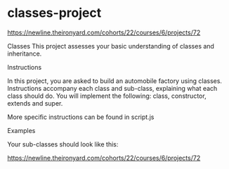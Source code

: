 # classes-project

https://newline.theironyard.com/cohorts/22/courses/6/projects/72

Classes
This project assesses your basic understanding of classes and inheritance.

Instructions  

In this project, you are asked to build an automobile factory using classes. Instructions accompany each class and sub-class, explaining what each class should do. You will implement the following: class, constructor, extends and super.

More specific instructions can be found in script.js

Examples  

Your sub-classes should look like this:

https://newline.theironyard.com/cohorts/22/courses/6/projects/72

